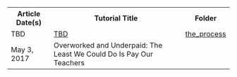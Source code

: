 <table>
  <tr>
    <th align="center">Article Date(s)</th>
    <th align="center">Tutorial Title</th>
    <th align="center">Folder</th>
  <tr>
  <tr>
    <td>TBD</td>
    <td><a href=''>TBD</a> </td>
    <td><a href='https://github.com/oanise93/data/tree/master/the_process'>the_process</a></td>
  </tr>
    <tr>
    <td>May 3, 2017</td>
    <td><a href='https://medium.com/@oanise93/overworked-and-underpaid-the-least-we-could-do-is-pay-our-teachers-2493fb54f848'></a> Overworked and Underpaid: The Least We Could Do Is Pay Our Teachers</td>
    <td><a href='https://github.com/oanise93/data/tree/master/teachers>teachers</a></td>
  </tr>
</table>
